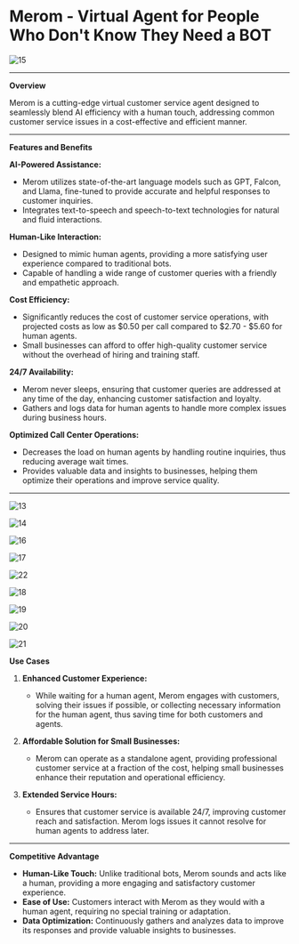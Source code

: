 # Merom - Virtual Agent for People Who Don't Know They Need a BOT

![15](https://github.com/user-attachments/assets/4ef527ec-e92b-4bc5-bad2-1ec2e97badba)

---

**Overview**

Merom is a cutting-edge virtual customer service agent designed to seamlessly blend AI efficiency with a human touch, addressing common customer service issues in a cost-effective and efficient manner. 

---

**Features and Benefits**

**AI-Powered Assistance:**
- Merom utilizes state-of-the-art language models such as GPT, Falcon, and Llama, fine-tuned to provide accurate and helpful responses to customer inquiries.
- Integrates text-to-speech and speech-to-text technologies for natural and fluid interactions.

**Human-Like Interaction:**
- Designed to mimic human agents, providing a more satisfying user experience compared to traditional bots.
- Capable of handling a wide range of customer queries with a friendly and empathetic approach.

**Cost Efficiency:**
- Significantly reduces the cost of customer service operations, with projected costs as low as $0.50 per call compared to $2.70 - $5.60 for human agents.
- Small businesses can afford to offer high-quality customer service without the overhead of hiring and training staff.

**24/7 Availability:**
- Merom never sleeps, ensuring that customer queries are addressed at any time of the day, enhancing customer satisfaction and loyalty.
- Gathers and logs data for human agents to handle more complex issues during business hours.

**Optimized Call Center Operations:**
- Decreases the load on human agents by handling routine inquiries, thus reducing average wait times.
- Provides valuable data and insights to businesses, helping them optimize their operations and improve service quality.

---



![13](https://github.com/user-attachments/assets/7c3d1fa2-e586-4dbf-bd57-2cd1968d8387)

![14](https://github.com/user-attachments/assets/2a5ee4b4-3f60-4178-bc77-511ef642c6c2)

![16](https://github.com/user-attachments/assets/ff8c92b6-8379-46c7-92d1-c94d3780527a)

![17](https://github.com/user-attachments/assets/372895e1-fe1f-4412-8837-d39f11231c8c)

![22](https://github.com/user-attachments/assets/b129339c-3237-49f4-bb26-7f2d97316b30)

![18](https://github.com/user-attachments/assets/a75265df-9939-4295-b691-427d4a054588)


![19](https://github.com/user-attachments/assets/8a1e062a-d380-4ad1-9483-c0172e8b6a7e)

![20](https://github.com/user-attachments/assets/6756f610-627f-40b7-aa56-9f5863170c71)


![21](https://github.com/user-attachments/assets/b3f25522-5e09-4c3e-8165-d7da4895a9ea)

**Use Cases**

1. **Enhanced Customer Experience:**
   - While waiting for a human agent, Merom engages with customers, solving their issues if possible, or collecting necessary information for the human agent, thus saving time for both customers and agents.

2. **Affordable Solution for Small Businesses:**
   - Merom can operate as a standalone agent, providing professional customer service at a fraction of the cost, helping small businesses enhance their reputation and operational efficiency.

3. **Extended Service Hours:**
   - Ensures that customer service is available 24/7, improving customer reach and satisfaction. Merom logs issues it cannot resolve for human agents to address later.

---

**Competitive Advantage**

- **Human-Like Touch:** Unlike traditional bots, Merom sounds and acts like a human, providing a more engaging and satisfactory customer experience.
- **Ease of Use:** Customers interact with Merom as they would with a human agent, requiring no special training or adaptation.
- **Data Optimization:** Continuously gathers and analyzes data to improve its responses and provide valuable insights to businesses.
